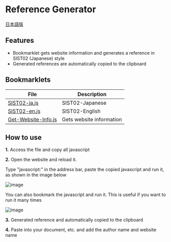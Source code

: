 # Reference Generator

[日本語版](https://github.com/otnkmk8d/Reference-Generator/blob/main/README.md)

## Features
- Bookmarklet gets website information and generates a reference in SIST02 (Japanese) style
- Generated references are automatically copied to the clipboard

## Bookmarklets
| File | Description |
| ---- | ---- |
| [SIST02-ja.js](https://github.com/otnkmk8d/Reference-Generator/blob/main/SIST02-ja.js) | SIST02-Japanese |
| [SIST02-en.js](https://github.com/otnkmk8d/Reference-Generator/blob/main/SIST02-en.js) | SIST02-English |
| [Get-Website-Info.js](https://github.com/otnkmk8d/Reference-Generator/blob/main/Get-Website-Info.js) | Gets website information |

## How to use
**1.** Access the file and copy all javascript

**2.** Open the website and reload it. 

Type "javascript:" in the address bar, paste the copied javascript and run it, as shown in the image below

![image](https://github.com/otnkmk8d/Reference-Generator/assets/117816972/8647e7ff-9332-4351-98f5-ef3403588fa1)

You can also bookmark the javascript and run it. This is useful if you want to run it many times

![image](https://github.com/otnkmk8d/Reference-Generator/assets/117816972/5abd7832-f48a-4c84-b0e0-8f28531290d6)

**3.** Generated reference and automatically copied to the clipboard

**4.** Paste into your document, etc. and add the author name and website name

